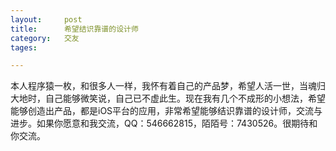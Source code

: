 ```yaml
---
layout: 	post
title:		希望结识靠谱的设计师
category:	交友
tages:		

---
```


本人程序猿一枚，和很多人一样，我怀有着自己的产品梦，希望人活一世，当魂归大地时，自己能够微笑说，自己已不虚此生。现在我有几个不成形的小想法，希望能够创造出产品，都是iOS平台的应用，非常希望能够结识靠谱的设计师，交流与进步。如果你愿意和我交流，QQ：546662815，陌陌号：7430526。很期待和你交流。


